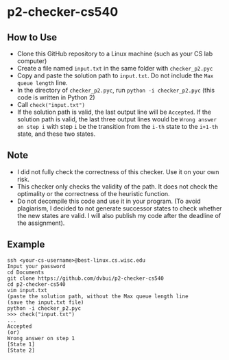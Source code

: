 # p2-checker-cs540

## How to Use
- Clone this GitHub repository to a Linux machine (such as your CS lab computer)
- Create a file named ```input.txt``` in the same folder with ```checker_p2.pyc```
- Copy and paste the solution path to ```input.txt```. Do not include the ```Max queue length``` line.
- In the directory of ```checker_p2.pyc```, run ```python -i checker_p2.pyc``` (this code is written in Python 2)
- Call ```check("input.txt")```
- If the solution path is valid, the last output line will be ```Accepted```. If the solution path is valid, the last three output lines would be ```Wrong answer on step i``` with step ```i``` be the transition from the ```i-th``` state to the ```i+1-th``` state, and these two states.

## Note
- I did not fully check the correctness of this checker. Use it on your own risk.
- This checker only checks the validity of the path. It does not check the optimality or the correctness of the heuristic function.
- Do not decompile this code and use it in your program. (To avoid plagiarism, I decided to not generate successor states to check whether the new states are valid. I will also publish my code after the deadline of the assignment).

## Example
```
ssh <your-cs-username>@best-linux.cs.wisc.edu
Input your password
cd Documents
git clone https://github.com/dvbui/p2-checker-cs540
cd p2-checker-cs540
vim input.txt
(paste the solution path, without the Max queue length line
(save the input.txt file)
python -i checker_p2.pyc
>>> check("input.txt")
...
Accepted
(or)
Wrong answer on step 1
[State 1]
[State 2]
```

